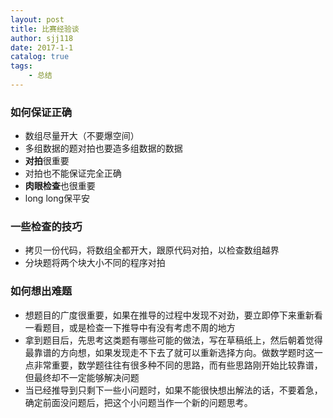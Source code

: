 ```yaml
---
layout: post
title: 比赛经验谈
author: sjj118
date: 2017-1-1
catalog: true
tags:
    - 总结
---
```


### 如何保证正确

+ 数组尽量开大（不要爆空间）
+ 多组数据的题对拍也要造多组数据的数据
+ **对拍**很重要
+ 对拍也不能保证完全正确
+ **肉眼检查**也很重要
+ long long保平安

### 一些检查的技巧

+ 拷贝一份代码，将数组全都开大，跟原代码对拍，以检查数组越界
+ 分块题将两个块大小不同的程序对拍

### 如何想出难题

+ 想题目的广度很重要，如果在推导的过程中发现不对劲，要立即停下来重新看一看题目，或是检查一下推导中有没有考虑不周的地方
+ 拿到题目后，先思考这类题有哪些可能的做法，写在草稿纸上，然后朝着觉得最靠谱的方向想，如果发现走不下去了就可以重新选择方向。做数学题时这一点非常重要，数学题往往有很多种不同的思路，而有些思路刚开始比较靠谱，但最终却不一定能够解决问题
+ 当已经推导到只剩下一些小问题时，如果不能很快想出解法的话，不要着急，确定前面没问题后，把这个小问题当作一个新的问题思考。